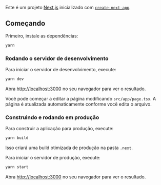 Este é um projeto [Next.js](https://nextjs.org) inicializado com [`create-next-app`](https://nextjs.org/docs/app/api-reference/cli/create-next-app).

## Começando

Primeiro, instale as dependências:

```bash
yarn 
```

### Rodando o servidor de desenvolvimento

Para iniciar o servidor de desenvolvimento, execute:

```bash
yarn dev
```

Abra [http://localhost:3000](http://localhost:3000) no seu navegador para ver o resultado.

Você pode começar a editar a página modificando `src/app/page.tsx`. A página é atualizada automaticamente conforme você edita o arquivo.

### Construindo e rodando em produção

Para construir a aplicação para produção, execute:

```bash
yarn build
```

Isso criará uma build otimizada de produção na pasta `.next`.

Para iniciar o servidor de produção, execute:

```bash
yarn start
```

Abra [http://localhost:3000](http://localhost:3000) no seu navegador para ver o resultado.
